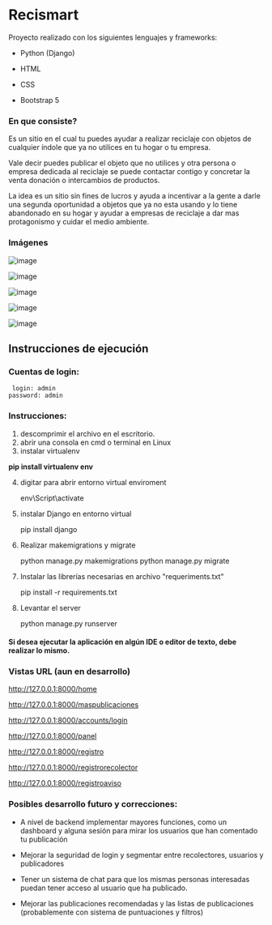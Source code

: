 # Recismart



Proyecto realizado con los siguientes lenguajes y frameworks:

* Python (Django)

* HTML

* CSS

* Bootstrap 5

  

###	En que consiste?

Es un sitio en el cual tu puedes ayudar a realizar reciclaje con objetos de cualquier índole que ya no utilices en tu hogar o tu empresa.

Vale decir puedes publicar el objeto que no utilices y otra persona o empresa dedicada al reciclaje se puede contactar contigo y concretar la venta donación o intercambios de productos.

La idea es un sitio sin fines de lucros y ayuda a incentivar a la gente a darle una segunda oportunidad a objetos que ya no esta usando y lo tiene abandonado en su hogar y ayudar a empresas de reciclaje a dar mas protagonismo y cuidar el medio ambiente.



### Imágenes	

![image](https://github.com/julioznava/Proyecto-Recismart/assets/67343722/04877de9-e9a9-45eb-9a56-14e752454372)

![image](https://github.com/julioznava/Proyecto-Recismart/assets/67343722/538b446f-a5c2-41ae-a034-08f7c402d0e3)

![image](https://github.com/julioznava/Proyecto-Recismart/assets/67343722/f132f4a4-7390-49f2-840c-f04f8bac57e1)

![image](https://github.com/julioznava/Proyecto-Recismart/assets/67343722/eced46eb-7df2-488f-866b-36c3ba18bae2)

![image](https://github.com/julioznava/Proyecto-Recismart/assets/67343722/5c5a976d-ac3b-4de7-9281-c799351ad2e3)



## Instrucciones de ejecución



<h3>Cuentas de login: </h3>

     login: admin
    password: admin 

<h3>Instrucciones: </h3>

1.  descomprimir el archivo en el escritorio.
2.  abrir una consola en cmd o terminal en Linux
3.  instalar virtualenv

**pip install virtualenv env**



4. digitar para abrir entorno virtual enviroment


    env\Script\activate

5. instalar Django en entorno virtual


    pip install django

6. Realizar makemigrations y migrate


    python manage.py makemigrations
    python manage.py migrate


7. Instalar las librerías necesarias en archivo "requeriments.txt"


    pip install -r requirements.txt


8. Levantar el server


    python manage.py runserver



#### Si desea ejecutar la aplicación en algún IDE o editor de texto, debe realizar lo mismo. 


<h3>Vistas URL (aun en desarrollo)</h3>


http://127.0.0.1:8000/home

http://127.0.0.1:8000/maspublicaciones
     
http://127.0.0.1:8000/accounts/login
     
http://127.0.0.1:8000/panel
     
http://127.0.0.1:8000/registro
     
http://127.0.0.1:8000/registrorecolector
     
http://127.0.0.1:8000/registroaviso



###	Posibles desarrollo futuro y correcciones:

* A nivel de backend implementar mayores funciones, como un dashboard  y alguna sesión para mirar los usuarios que han comentado tu publicación

* Mejorar la seguridad de login y segmentar entre recolectores, usuarios y publicadores
* Tener un sistema de chat para que los mismas personas interesadas puedan tener acceso al usuario que ha publicado.
* Mejorar las publicaciones recomendadas y las listas de publicaciones (probablemente con sistema de puntuaciones y filtros)
